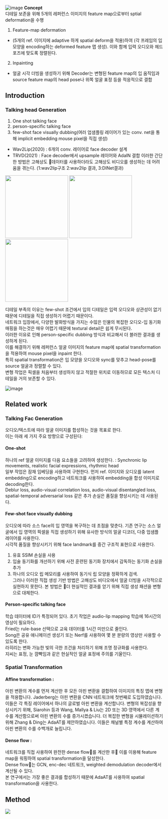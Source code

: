 ![image](https://github.com/kyugorithm/TIL/assets/40943064/e351cdbd-bd0f-41e8-a64d-a0caa4d3407a)
**Concept**  
디테일 보존을 위해 5개의 레퍼런스 이미지의 feature map으로부터 sptial deformation을 수행  
1) Feature-map deformation
- (5개의 ref. 이미지에 adaptive 하게 spatial deform을 적용)하여 (각 프레임의 입모양을 encoding하는 deformed feature 맵 생성). 이와 함께 입력 오디오와 헤드 포즈에 맞도록 정렬된다.
2) Inpainting
- 얼굴 시각 더빙을 생성하기 위해 Decoder는 변형된 feature map의 입 움직임과 source feature map의 head pose나 위쪽 얼굴 표정 등을 적응적으로 결합

## Introduction

### Talking head Generation
1. One shot talking face 
2. person-specific talking face
3. few-shot face visually dubbing(여러 업샘플링 레이어가 있는 conv. net을 통해 implicit embedding mouse pixel을 직접 생성)
- Wav2Lip(2020) : 6개의 conv. 레이어로 face decoder 설계  
- TRVD(2021) : Face decoder에서 upsample 레이어와 AdaIN 결합
이러한 간단한 방법은 고해상도 데이터를 사용하더라도 고해상도 비디오를 생성하는 데 어려움을 겪는다. (1:wav2lip구조 2:wav2lip 결과, 3:DINet결과)
<img height=200 src="https://github.com/kyugorithm/TIL/assets/40943064/7914b2dd-76f4-46ab-bf20-a77f704edc7b">

<img height= 200 src="https://github.com/kyugorithm/TIL/assets/40943064/e6f71f74-83a3-4bf8-8798-ab2af45a7338">
<img height= 200 src="https://github.com/kyugorithm/TIL/assets/40943064/bd40dcef-3748-4f49-bc14-f536e9bc9a77">  
  
디테일 부족의 이유는 few-shot 조건에서 입의 디테일은 입력 오디오와 상관성이 없기 때문에 디테일을 직접 생성하기 어렵기 때문이다.  
네트워크 입장에서, 다양한 발화방식을 가지는 수많은 인물의 복잡한 오디오-입 동기화 매핑을 하는것은 매우 어렵기 때문에 textural detail은 쉽게 무시된다.  
이러한 이유로 인해 person-specific dubbing 방식과 비교해서 더 블러한 결과를 생성하게 된다.  
이를 해결하기 위해 레퍼런스 얼굴 이미지의 feature map에 spatial transformation을 적용하여 mouse pixel을 inpaint 한다.  
특히 spatial transformation은 입 모양을 오디오와 sync를 맞추고 head-pose를 source 얼굴과 정렬할 수 있다.  
변형 작업은 픽셀을 처음부터 생성하지 않고 적절한 위치로 이동하므로 모든 텍스처 디테일을 거의 보존할 수 있다.  

![image](https://github.com/kyugorithm/TIL/assets/40943064/a1faa57b-25b1-46be-99fe-15a02f840c2b)  

## Related work
### Talking Fac Generation
오디오/텍스트에 따라 얼굴 이미지를 합성하는 것을 목표로 한다.  
이는 아래 세 가지 주요 방향으로 구성된다: 
#### One-shot
하나의 ref 얼굴 이미지를 다음 요소들을 고려하여 생성한다. : Synchronic lip movements, realistic facial expressions, rhythmic head  
일부 작업은 잠재 임베딩을 사용하여 구현한다. 먼저 ref. 이미지와 오디오를 latent embedding으로 encoding하고 네트워크를 사용하여 embedding을 합성 이미지로 decoding한다.  
Deblur loss, audio-visual correlation loss, audio-visual disentangled loss, spatial-temporal adversarial loss 같은 추가 손실은 품질을 향상시키는 데 사용된다.  
 
#### Few-shot face visually dubbing
오디오에 따라 소스 face의 입 영역을 복구하는 데 초점을 맞춘다. 기존 연구는 소스 얼굴에서 입 영역의 픽셀을 직접 생성하기 위해 유사한 방식의 얼굴 디코더, 다중 업샘플 레이어를 사용한다.  
시각적 품질을 향상시키기 위해 face landmark를 중간 구조적 표현으로 사용한다.  
1. 유효 SSIM 손실을 사용  
2. 입술 동기화를 개선하기 위해 사전 훈련된 동기화 장치에서 감독하는 동기화 손실을 추가  
3. 하나의 오디오 립 메모리를 사용하여 동기식 립 모양을 정확하게 검색.  
그러나 이러한 직접 생성 기반 방법은 고해상도 비디오에서 얼굴 더빙을 시각적으로 실현하지 못한다. 본 방법은 더 현실적인 결과를 얻기 위해 직접 생성 패션을 변형으로 대체한다.  

#### Person-specific talking face
학습 데이터에 ID가 특정되어 있다. 초기 작업은 audio-lip mapping 학습에 16시간의 영상이 필요하다.  
Fried는 rule-base 선택으로 교육 데이터를 1시간 미만으로 줄인다.  
Song은 공유 애니메이션 생성기 또는 Nerf를 사용하여 몇 분 분량의 영상만 사용할 수 있도록 한다.  
라히리는 변화 가능한 빛의 극한 조건을 처리하기 위해 조명 정규화를 사용한다.  
지씨는 표정, 눈 깜빡임과 같은 현실적인 얼굴 표정에 주의를 기울인다.

### Spatial Transformation
#### Affine transformation : 
아핀 변환의 계수를 먼저 계산한 후 모든 아핀 변환을 결합하여 이미지의 특징 맵에 변형을 적용합니다.
Jaderberg는 아핀 변환을 CNN 네트워크에 첫번째로 도입하였습니다. 이들은 각 특징 레이어에서 하나의 글로벌 아핀 변환을 계산합니다.
변형의 복잡성을 향상시키기 위해, Siarohin 등과 Wang, Mallya & Liu는 2D 또는 3D 영역에서 다른 계수를 계산함으로써 아핀 변환의 수를 증가시켰습니다.
더 복잡한 변형을 시뮬레이션하기 위해 Zhang & Ding는 AdaAT를 제안하였습니다. 이들은 채널별 특정 계수를 계산하여 아핀 변환의 수를 수백개로 늘립니다.

#### Dense flow : 
네트워크를 직접 사용하여 완전한 dense flow를 계산한 후 이를 이용해 feature map을 워핑하여 spatial transformation을 달성한다.  
Dense flow는 GCN, enc-dec 네트워크, weighted demodulation decoder에서 계산될 수 있다.  
본 연구에서는 가장 좋은 결과를 합성하기 때문에 AdaAT를 사용하여 spatial transformation을 사용한다.  

## Method
<img src="https://github.com/kyugorithm/TIL/assets/40943064/387fda8b-b32f-4782-b13e-5ebfba6ff55a">
